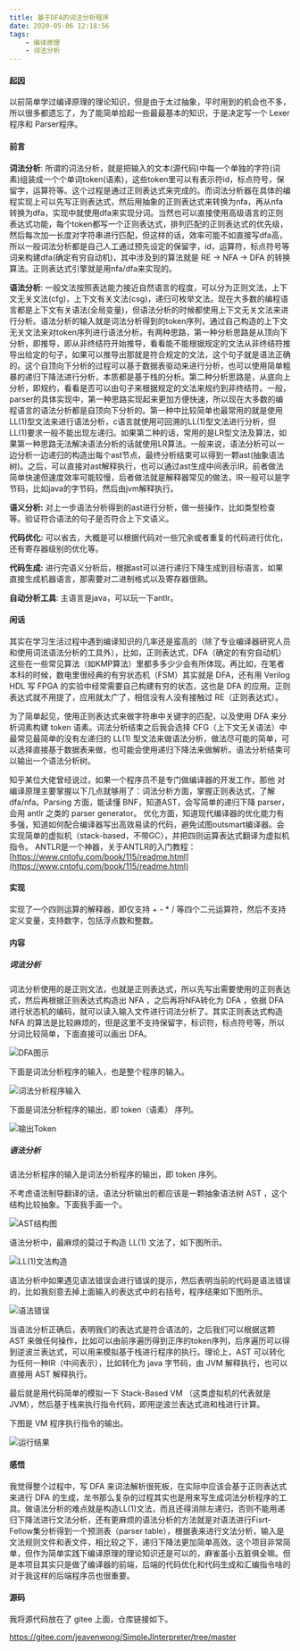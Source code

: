 ```yaml
---
title: 基于DFA的词法分析程序
date: 2020-05-06 12:18:56
tags: 
	- 编译原理
	- 词法分析
---
```


#### 起因

以前简单学过编译原理的理论知识，但是由于太过抽象，平时用到的机会也不多，所以很多都遗忘了，为了能简单拾起一些最最基本的知识，于是决定写一个 Lexer 程序和 Parser程序。

<!--more-->

#### 前言

**词法分析**:
所谓的词法分析，就是把输入的文本(源代码)中每一个单独的字符(词素)组装成一个个单词token(语素)，这些token里可以有表示符id，标点符号，保留字，运算符等。这个过程是通过正则表达式来完成的。而词法分析器在具体的编程实现上可以先写正则表达式，然后用抽象的正则表达式来转换为nfa，再从nfa转换为dfa，实现中就使用dfa来实现分词。当然也可以直接使用高级语言的正则表达式功能，每个token都写一个正则表达式，排列匹配的正则表达式的优先级，然后每次加一长度对字符串进行匹配，但这样的话，效率可能不如直接写dfa高，所以一般词法分析都是自己人工通过预先设定的保留字，id，运算符，标点符号等词来构建dfa(确定有穷自动机)，其中涉及到的算法就是 RE -> NFA -> DFA 的转换算法。正则表达式引擎就是用nfa/dfa来实现的。

**语法分析**:
一般文法按照表达能力接近自然语言的程度，可以分为正则文法，上下文无关文法(cfg)，上下文有关文法(csg)，递归可枚举文法。现在大多数的编程语言都是上下文有关语法(全局变量)，但语法分析的时候都使用上下文无关文法来进行分析。语法分析的输入就是词法分析得到的token序列，通过自己构造的上下文无关文法来对token序列进行语法分析。有两种思路，第一种分析思路是从顶向下分析，即推导，即从非终结符开始推导，看看能不能根据规定的文法从非终结符推导出给定的句子，如果可以推导出那就是符合规定的文法，这个句子就是语法正确的。这个自顶向下分析的过程可以基于数据表驱动来进行分析，也可以使用简单粗暴的递归下降法进行分析，本质都是基于栈的分析。第二种分析思路是，从底向上分析，即规约，看看是否可以由句子来根据规定的文法来规约到非终结符。一般，parser的具体实现中，第一种思路实现起来更加方便快速，所以现在大多数的编程语言的语法分析都是自顶向下分析的。第一种中比较简单也最常用的就是使用LL(1)型文法来进行语法分析，c语言就使用可回溯的LL(1)型文法进行分析，但LL(1)要求一般不能出现左递归。如果第二种的话，常用的是LR型文法及算法，如果第一种思路无法解决语法分析的话就使用LR算法。一般来说，语法分析可以一边分析一边递归的构造出每个ast节点，最终分析结束可以得到一颗ast(抽象语法树)。之后，可以直接对ast解释执行，也可以通过ast生成中间表示IR，前者做法简单快速但速度效率可能较慢，后者做法就是解释器常见的做法，IR一般可以是字节码，比如java的字节码，然后由jvm解释执行。

**语义分析:**
对上一步语法分析得到的ast进行分析，做一些操作，比如类型检查等。验证符合语法的句子是否符合上下文语义。

**代码优化:**
可以省去，大概是可以根据代码对一些冗余或者重复的代码进行优化，还有寄存器级别的优化等。

**代码生成:**
进行完语义分析后，根据ast可以进行递归下降生成到目标语言，如果直接生成机器语言，那需要对二进制格式以及寄存器很熟。

**自动分析工具**:
主语言是java，可以玩一下antlr。

#### 闲话

其实在学习生活过程中遇到编译知识的几率还是蛮高的（除了专业编译器研究人员和使用词法语法分析的工具外），比如，正则表达式，DFA（确定的有穷自动机）这些在一些常见算法（如KMP算法）里都多多少少会有所体现。再比如，在笔者本科的时候，数电里很经典的有穷状态机（FSM）其实就是 DFA，还有用 Verilog HDL 写 FPGA 的实验中经常需要自己构建有穷的状态，这也是 DFA 的应用。正则表达式就不用提了，应用就太广了，相信没有人没有接触过 RE（正则表达式）。

为了简单起见，使用正则表达式来做字符串中关键字的匹配，以及使用 DFA 来分析词素构建 token 语素。词法分析结束之后我会选择 CFG（上下文无关语法）中最常见最简单的没有左递归的 LL(1) 型文法来做语法分析，做法尽可能的简单，可以选择直接基于数据表来做，也可能会使用递归下降法来做解析。语法分析结束可以输出一个语法分析树。

知乎某位大佬曾经说过，如果一个程序员不是专门做编译器的开发工作，那他 对编译原理主要掌握以下几点就够用了：词法分析方面，掌握正则表达式，了解dfa/nfa。Parsing 方面，能读懂 BNF，知道AST，会写简单的递归下降 parser，会用 antlr 之类的 parser generator。 优化方面，知道现代编译器的优化能力有多强，知道如何配合编译器写出高效易读的代码，避免试图outsmart编译器。会实现简单的虚拟机（stack-based，不带GC），并把四则运算表达式翻译为虚拟机指令。
ANTLR是一个神器，关于ANTLR的入门教程：
[https://www.cntofu.com/book/115/readme.html](https://www.cntofu.com/book/115/readme.html)

#### 实现

实现了一个四则运算的解释器，即仅支持 + - * / 等四个二元运算符，然后不支持定义变量，支持数字，包括浮点数和整数。 

#### 内容

##### 词法分析

词法分析使用的是正则文法，也就是正则表达式，所以先写出需要使用的正则表达式，然后再根据正则表达式构造出 NFA ，之后再将NFA转化为 DFA ，依据  DFA  进行状态机的编码，就可以读入输入文件进行词法分析了。其实正则表达式构造 NFA 的算法是比较麻烦的，但是这里不支持保留字，标识符，标点符号等，所以分词比较简单，下面直接可以画出 DFA。

![DFA图示](DFA.jpg)

下面是词法分析程序的输入，也是整个程序的输入。

![词法分析程序输入](词法分析程序输入.jpg)

下面是词法分析程序的输出，即 token（语素） 序列。

![输出Token](tokens.jpg)

##### 语法分析

语法分析程序的输入是词法分析程序的输出，即 token 序列。

不考虑语法制导翻译的话，语法分析输出的都应该是一颗抽象语法树 AST ，这个结构比较抽象。下面我手画一个。

![AST结构图](AST.jpg)

语法分析中，最麻烦的莫过于构造 LL(1) 文法了，如下图所示。

![LL(1)文法构造](LL(1)文法构造.jpg)

语法分析中如果遇见语法错误会进行错误的提示，然后表明当前的代码是语法错误的，比如我刻意去掉上面输入的表达式中的右括号，程序结果如下图所示。

![语法错误](语法错误.jpg)

当语法分析正确后，表明我们的表达式是符合语法的，之后我们可以根据这颗 AST 来做任何操作，比如可以由前序遍历得到正序的token序列，后序遍历可以得到逆波兰表达式，可以用来模拟基于栈进行程序的执行。理论上，AST 可以转化为任何一种IR（中间表示），比如转化为 java 字节码，由 JVM 解释执行，也可以直接用 AST 解释执行。

最后就是用代码简单的模拟一下 Stack-Based VM （这类虚拟机的代表就是JVM），然后基于栈来执行指令代码，即用逆波兰表达式进和栈进行计算。

下图是 VM 程序执行指令的输出。

![运行结果](运行结果.jpg)

#### 感悟

我觉得整个过程中，写 DFA 来词法解析很死板，在实际中应该会基于正则表达式来进行 DFA 的生成，龙书那么复杂的过程其实也是用来写生成词法分析程序的工具。做语法分析的难点就是构造LL(1)文法，而且还得消除左递归，否则不能用递归下降法进行文法分析，还有更麻烦的语法分析的方法就是对语法进行Fisrt-Fellow集分析得到一个预测表（parser table），根据表来进行文法分析，输入是文法规则文件和表文件，相比较之下，递归下降法更加简单高效。这个项目非常简单，但作为简单实践下编译原理的理论知识还是可以的，麻雀虽小五脏俱全嘛。但是本项目其实只是做了编译器的前端，后端的代码优化和代码生成和汇编指令啥的对于我这样的后端程序员也很重要。

#### 源码

我将源代码放在了 gitee 上面，仓库链接如下。

[ https://gitee.com/jeavenwong/SimpleJInterpreter/tree/master ]( https://gitee.com/jeavenwong/SimpleJInterpreter/tree/master )

